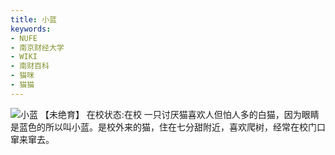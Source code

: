 ```yaml
---
title: 小蓝
keywords:
- NUFE
- 南京财经大学
- WIKI
- 南财百科
- 猫咪
- 猫猫
---
```

![小蓝](/mao/小蓝.png)
【未绝育】
在校状态:在校
一只讨厌猫喜欢人但怕人多的白猫，因为眼睛是蓝色的所以叫小蓝。是校外来的猫，住在七分甜附近，喜欢爬树，经常在校门口窜来窜去。